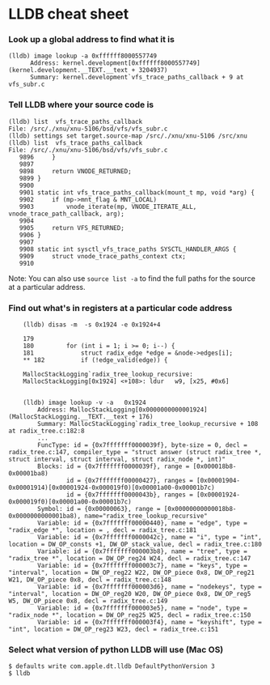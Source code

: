 LLDB cheat sheet
================

<a name="imaloo"></a>
### Look up a global address to find what it is


    (lldb) image lookup -a 0xffffff8000557749
          Address: kernel.development[0xffffff8000557749] (kernel.development.__TEXT.__text + 3204937)
          Summary: kernel.development`vfs_trace_paths_callback + 9 at vfs_subr.c
          

<a name="source"></a>
### Tell LLDB where your source code is

    (lldb) list  vfs_trace_paths_callback
    File: /src/./xnu/xnu-5106/bsd/vfs/vfs_subr.c
    (lldb) settings set target.source-map /src/./xnu/xnu-5106 /src/xnu
    (lldb) list  vfs_trace_paths_callback
    File: /src/./xnu/xnu-5106/bsd/vfs/vfs_subr.c
       9896		}
       9897	
       9898		return VNODE_RETURNED;
       9899	}
       9900	
       9901	static int vfs_trace_paths_callback(mount_t mp, void *arg) {
       9902		if (mp->mnt_flag & MNT_LOCAL)
       9903			vnode_iterate(mp, VNODE_ITERATE_ALL, vnode_trace_path_callback, arg);
       9904	
       9905		return VFS_RETURNED;
       9906	}
       9907	
       9908	static int sysctl_vfs_trace_paths SYSCTL_HANDLER_ARGS {
       9909		struct vnode_trace_paths_context ctx;
       9910	


Note: You can also use `source list -a` to find the full paths for the source at a particular address.

<a name="registers-at-pc"></a>
### Find out what's in registers at a particular code address

        (lldb) disas -m  -s 0x1924 -e 0x1924+4

        179 	
        180 		for (int i = 1; i >= 0; i--) {
        181 			struct radix_edge *edge = &node->edges[i];
        ** 182 			if (!edge_valid(edge)) {

        MallocStackLogging`radix_tree_lookup_recursive:
        MallocStackLogging[0x1924] <+108>: ldur   w9, [x25, #0x6]


        (lldb) image lookup -v -a   0x1924
            Address: MallocStackLogging[0x0000000000001924] (MallocStackLogging.__TEXT.__text + 176)
            Summary: MallocStackLogging`radix_tree_lookup_recursive + 108 at radix_tree.c:182:8
            ...
            FuncType: id = {0x7fffffff0000039f}, byte-size = 0, decl = radix_tree.c:147, compiler_type = "struct answer (struct radix_tree *, struct interval, struct interval, struct radix_node *, int)"
            Blocks: id = {0x7fffffff0000039f}, range = [0x000018b8-0x00001ba8)
                    id = {0x7fffffff00000427}, ranges = [0x00001904-0x00001914)[0x00001924-0x000019f0)[0x00001a00-0x00001b7c)
                    id = {0x7fffffff0000043b}, ranges = [0x00001924-0x000019f0)[0x00001a00-0x00001b7c)
            Symbol: id = {0x00000063}, range = [0x00000000000018b8-0x0000000000001ba8), name="radix_tree_lookup_recursive"
            Variable: id = {0x7fffffff00000440}, name = "edge", type = "radix_edge *", location = , decl = radix_tree.c:181
            Variable: id = {0x7fffffff0000042c}, name = "i", type = "int", location = DW_OP_consts +1, DW_OP_stack_value, decl = radix_tree.c:180
            Variable: id = {0x7fffffff000003b8}, name = "tree", type = "radix_tree *", location = DW_OP_reg24 W24, decl = radix_tree.c:147
            Variable: id = {0x7fffffff000003c7}, name = "keys", type = "interval", location = DW_OP_reg22 W22, DW_OP_piece 0x8, DW_OP_reg21 W21, DW_OP_piece 0x8, decl = radix_tree.c:148
            Variable: id = {0x7fffffff000003d6}, name = "nodekeys", type = "interval", location = DW_OP_reg20 W20, DW_OP_piece 0x8, DW_OP_reg5 W5, DW_OP_piece 0x8, decl = radix_tree.c:149
            Variable: id = {0x7fffffff000003e5}, name = "node", type = "radix_node *", location = DW_OP_reg25 W25, decl = radix_tree.c:150
            Variable: id = {0x7fffffff000003f4}, name = "keyshift", type = "int", location = DW_OP_reg23 W23, decl = radix_tree.c:151

    
<a name="python-version"></a>
### Select what version of python LLDB will use (Mac OS)

    $ defaults write com.apple.dt.lldb DefaultPythonVersion 3
    $ lldb
